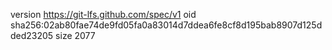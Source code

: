 version https://git-lfs.github.com/spec/v1
oid sha256:02ab80fae74de9fd05fa0a83014d7ddea6fe8cf8d195bab8907d125dded23205
size 2077
